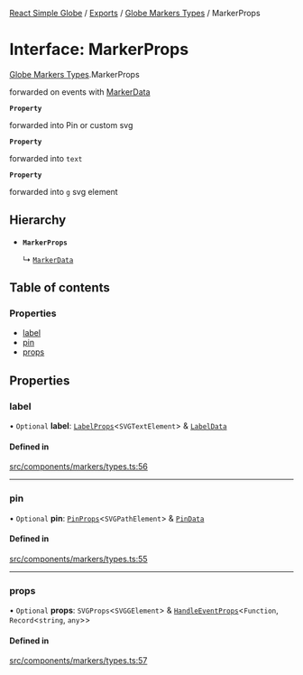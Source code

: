 [React Simple Globe](../README.md) / [Exports](../modules.md) / [Globe Markers Types](../modules/Globe_Markers_Types.md) / MarkerProps

# Interface: MarkerProps

[Globe Markers Types](../modules/Globe_Markers_Types.md).MarkerProps

forwarded on events with [MarkerData](Globe_Markers_Types.MarkerData.md)

**`Property`**

forwarded into Pin or custom svg

**`Property`**

forwarded into `text`

**`Property`**

forwarded into `g` svg element

## Hierarchy

- **`MarkerProps`**

  ↳ [`MarkerData`](Globe_Markers_Types.MarkerData.md)

## Table of contents

### Properties

- [label](Globe_Markers_Types.MarkerProps.md#label)
- [pin](Globe_Markers_Types.MarkerProps.md#pin)
- [props](Globe_Markers_Types.MarkerProps.md#props)

## Properties

### label

• `Optional` **label**: [`LabelProps`](../modules/Globe_Markers_Types.md#labelprops)<`SVGTextElement`\> & [`LabelData`](Globe_Markers_Types.LabelData.md)

#### Defined in

[src/components/markers/types.ts:56](https://github.com/Gaushao/d3-react-globe/blob/636f719/src/components/markers/types.ts#L56)

___

### pin

• `Optional` **pin**: [`PinProps`](../modules/Globe_Markers_Types.md#pinprops)<`SVGPathElement`\> & [`PinData`](Globe_Markers_Types.PinData.md)

#### Defined in

[src/components/markers/types.ts:55](https://github.com/Gaushao/d3-react-globe/blob/636f719/src/components/markers/types.ts#L55)

___

### props

• `Optional` **props**: `SVGProps`<`SVGGElement`\> & [`HandleEventProps`](Globe_Events_Types.HandleEventProps.md)<`Function`, `Record`<`string`, `any`\>\>

#### Defined in

[src/components/markers/types.ts:57](https://github.com/Gaushao/d3-react-globe/blob/636f719/src/components/markers/types.ts#L57)
